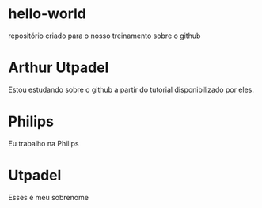 # hello-world
repositório criado para o nosso treinamento sobre o github
# Arthur Utpadel
Estou estudando sobre o github a partir do tutorial disponibilizado por eles.
# Philips
Eu trabalho na Philips
# Utpadel
Esses é meu sobrenome
